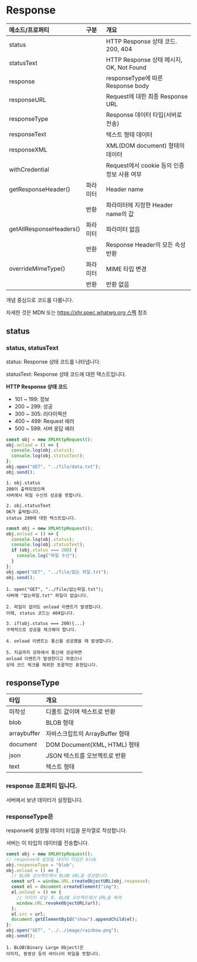# Response

| 메소드/프로퍼티         | 구분     | 개요                                       |
| :---------------------- | :------- | :----------------------------------------- |
| status                  |          | HTTP Response 상태 코드. 200, 404          |
| statusText              |          | HTTP Response 상태 메시지, OK, Not Found   |
| response                |          | responseType에 따른 Response body          |
| responseURL             |          | Request에 대한 최종 Response URL           |
| responseType            |          | Response 데이터 타입(서버로 전송)          |
| responseText            |          | 텍스트 형태 데이터                         |
| responseXML             |          | XML(DOM document) 형태의 데이터            |
| withCredential          |          | Request에서 cookie 등의 인증정보 사용 여부 |
| getResponseHeader()     | 파라미터 | Header name                                |
|                         | 반환     | 파라미터에 지정한 Header name의 값         |
| getAllResponseHeaders() | 파라미터 | 파라미터 없음                              |
|                         | 반환     | Response Header의 모든 속성 반환           |
| overrideMimeType()      | 파라미터 | MIME 타입 변경                             |
|                         | 반환     | 반환 없음                                  |

개념 중심으로 코드를 다룹니다.

자세한 것은 MDN 또는 [https://xhr.spec.whatwg.org 스펙](https://xhr.spec.whatwg.org) 참조

## status

### status, statusText

status: Response 상태 코드를 나타냅니다.

statusText: Response 상태 코드에 대한 텍스트입니다.

**HTTP Response 상태 코드**

- 101 ~ 199: 정보
- 200 ~ 299: 성공
- 300 ~ 305: 리다이렉션
- 400 ~ 499: Request 에러
- 500 ~ 599: 서버 응답 에러

```js
const obj = new XMLHttpRequest();
obj.onload = () => {
  console.log(obj.status);
  console.log(obj.statusText);
};
obj.open("GET", "../file/data.txt");
obj.send();
```

    1. obj.status
    200이 출력되었으며
    서버에서 파일 수신의 성공을 뜻합니다.

    2. obj.statusText
    OK가 출력됩니다.
    status 200에 대한 텍스트입니다.

```js
const obj = new XMLHttpRequest();
obj.onload = () => {
  console.log(obj.status);
  console.log(obj.statusText);
  if (obj.status === 200) {
    console.log("파일 수신");
  }
};
obj.open("GET", "../file/없는 파일.txt");
obj.send();
```

    1. open("GET", "../file/없는파일.txt");
    서버에 "없는파일.txt" 파일이 없습니다.

    2. 파일이 없어도 onload 이벤트가 발생합니다.
    이때, status 코드는 404입니다.

    3. if(obj.status === 200){...}
    구체적으로 성공을 체크해야 합니다.

    4. onload 이벤트는 통신을 성공했을 때 발생합니다.

    5. 지금까지 강좌에서 통신에 성공하면
    onload 이벤트가 발생한다고 하였으나
    상태 코드 체크를 제외한 포괄적인 표현입니다.

## responseType

| 타입        | 개요                            |
| :---------- | :------------------------------ |
| 미작성      | 디폴트 값이며 텍스트로 반환     |
| blob        | BLOB 형태                       |
| arraybuffer | 자바스크립트의 ArrayBuffer 형태 |
| document    | DOM Document(XML, HTML) 형태    |
| json        | JSON 텍스트를 오브젝트로 반환   |
| text        | 텍스트 형태                     |

### response 프로퍼티 입니다.

서버에서 보낸 데이터가 설정됩니다.

### responseType은

response에 설정될 데이터 타입을 문자열로 작성합니다.

서버는 이 타입의 데이터를 전송합니다.

```js
const obj = new XMLHttpRequest();
// response에 설정될 데이터 타입은 blob
obj.responseType = "blob";
obj.onload = () => {
  // BLOB 오브젝트에서 BLOB URL을 생성합니다.
  const url = window.URL.createObjectURL(obj.response);
  const el = document.createElement("img");
  el.onload = () => {
    // 이미지 로딩 후, BLOB 오브젝트에서 URL을 해제
    window.URL.revokeObjectURL(url);
  };
  el.src = url;
  document.getElementById("show").appendChild(el);
};
obj.open("GET", "../../image/rainbow.png");
obj.send();
```

    1. BLOB(Binary Large Object)은
    이미지, 동영상 등의 바이너리 파일을 뜻합니다.
